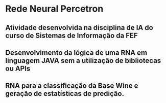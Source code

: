 # Rede Neural Percetron

## Atividade desenvolvida na disciplina de IA do curso de Sistemas de Informação da FEF

## Desenvolvimento da lógica de uma RNA em linguagem JAVA sem a utilização de bibliotecas ou APIs
## RNA para a classificação da Base Wine e geração de estatísticas de predição.

